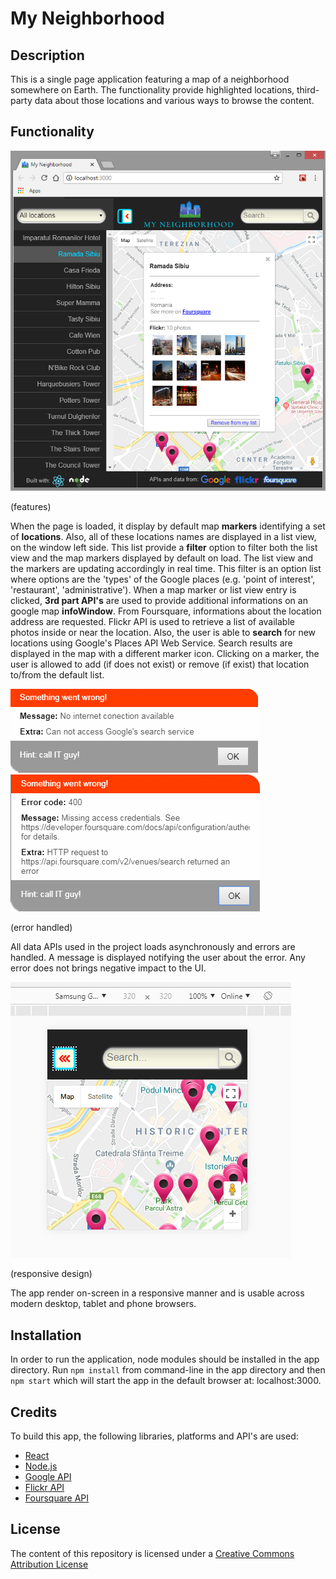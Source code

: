 # My Neighborhood

## Description

This is a single page application featuring a map of a neighborhood somewhere on Earth. The functionality provide highlighted locations, third-party data about those locations and various ways to browse the content.


## Functionality


![](screenshots/main.jpg)

(features)

When the page is loaded, it display by default map **markers** identifying a set of **locations**. Also, all of these locations names are displayed in a list view, on the window left side.
This list provide a **filter** option to filter both the list view and the map markers displayed by default on load. The list view and the markers are updating accordingly in real time. This filter is an option list where options are the 'types' of the Google places (e.g. 'point of interest', 'restaurant', 'administrative').
When a map marker or list view entry is clicked, **3rd part API's** are used to provide additional informations on an google map **infoWindow**. From Foursquare, informations about the location address are requested. Flickr API is used to retrieve a list of available photos inside or near the location. 
Also, the user is able to **search** for new locations using Google's Places API Web Service. Search results are displayed in the map with a different marker icon. Clicking on a marker, the user is allowed to add (if does not exist) or remove (if exist) that location to/from the default list.

![](screenshots/ic-error-b.png)![](screenshots/error-400.png)

(error handled)

All data APIs used in the project loads asynchronously and errors are handled. A message is displayed notifying the user about the error. Any error does not brings negative impact to the UI.

![](screenshots/responsive-b.jpg)

(responsive design)

The app render on-screen in a responsive manner and is usable across modern desktop, tablet and phone browsers.


## Installation

In order to run the application, node modules should be installed in the app directory.
Run ```npm install``` from command-line in the app directory and then ```npm start``` which will start the app in the default browser at: localhost:3000.

## Credits

To build this app, the following libraries, platforms and API's are used:

- [React](https://reactjs.org/)
- [Node.js](https://nodejs.org/en/)
- [Google API](https://developers.google.com/apis-explorer/)
- [Flickr API](https://www.flickr.com/services/api/)
- [Foursquare API](https://developer.foursquare.com/)


## License
The content of this repository is licensed under a [Creative Commons Attribution License](https://creativecommons.org/licenses/by/3.0/us/)
